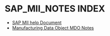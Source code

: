 # SAP_MII_NOTES INDEX
- [SAP MII help Document](https://help.sap.com/saphelp_mii151sp03/helpdata/en/4d/54cbe9071b60c5e10000000a15822d/frameset.htm)
- [Manufacturing Data Object MDO Notes](https://github.com/subrahmanyam-pampana/SAP_MII_NOTES/blob/598432f45cce7f80ea5f907694aecb7bad6f5aa9/MII%20Manufacturing%20Data%20Objects%20(MDO)%20Guide%20(1).pdf)

